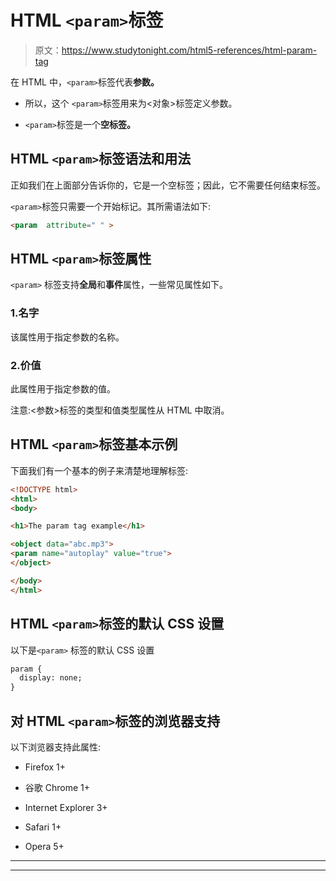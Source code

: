 # HTML `<param>`标签

> 原文：<https://www.studytonight.com/html5-references/html-param-tag>

在 HTML 中，`<param>`标签代表**参数。**

*   所以，这个 `<param>`标签用来为<对象>标签定义参数。

*   `<param>`标签是一个**空标签。**

## HTML `<param>`标签语法和用法

正如我们在上面部分告诉你的，它是一个空标签；因此，它不需要任何结束标签。

`<param>`标签只需要一个开始标记。其所需语法如下:

```html
<param  attribute=" " >
```

## HTML `<param>`标签属性

`<param>` 标签支持**全局**和**事件**属性，一些常见属性如下。

### 1.名字

该属性用于指定参数的名称。

### 2.价值

此属性用于指定参数的值。

注意:<参数>标签的类型和值类型属性从 HTML 中取消。

## HTML `<param>`标签基本示例

下面我们有一个基本的例子来清楚地理解<param>标签:

```html
<!DOCTYPE html>
<html>
<body>

<h1>The param tag example</h1>

<object data="abc.mp3">
<param name="autoplay" value="true">
</object>

</body>
</html> 
```

## HTML `<param>`标签的默认 CSS 设置

以下是`<param>` 标签的默认 CSS 设置

```html
param {
  display: none;
} 
```

## 对 HTML `<param>`标签的浏览器支持

以下浏览器支持此属性:

*   Firefox 1+

*   谷歌 Chrome 1+

*   Internet Explorer 3+

*   Safari 1+

*   Opera 5+

* * *

* * *